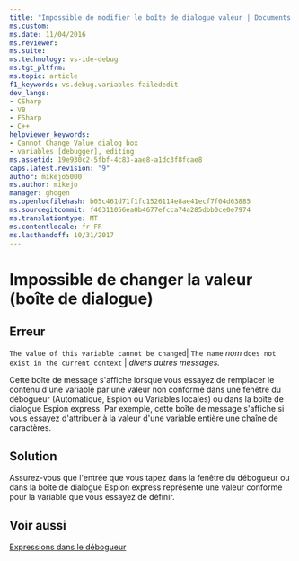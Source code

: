 ```yaml
---
title: "Impossible de modifier le boîte de dialogue valeur | Documents Microsoft"
ms.custom: 
ms.date: 11/04/2016
ms.reviewer: 
ms.suite: 
ms.technology: vs-ide-debug
ms.tgt_pltfrm: 
ms.topic: article
f1_keywords: vs.debug.variables.failededit
dev_langs:
- CSharp
- VB
- FSharp
- C++
helpviewer_keywords:
- Cannot Change Value dialog box
- variables [debugger], editing
ms.assetid: 19e930c2-5fbf-4c83-aae8-a1dc3f8fcae8
caps.latest.revision: "9"
author: mikejo5000
ms.author: mikejo
manager: ghogen
ms.openlocfilehash: b05c461d71f1fc1526114e8ae41ecf7f04d63885
ms.sourcegitcommit: f40311056ea0b4677efcca74a285dbb0ce0e7974
ms.translationtype: MT
ms.contentlocale: fr-FR
ms.lasthandoff: 10/31/2017
---
```

# <a name="cannot-change-value-dialog-box"></a>Impossible de changer la valeur (boîte de dialogue)
## <a name="error"></a>Erreur  
 `The value of this variable cannot be changed`&#124; `The name` *nom* `does not exist in the current context` &#124; *divers autres messages.*  
  
 Cette boîte de message s'affiche lorsque vous essayez de remplacer le contenu d'une variable par une valeur non conforme dans une fenêtre du débogueur (Automatique, Espion ou Variables locales) ou dans la boîte de dialogue Espion express. Par exemple, cette boîte de message s'affiche si vous essayez d'attribuer à la valeur d'une variable entière une chaîne de caractères.  
  
## <a name="solution"></a>Solution  
 Assurez-vous que l'entrée que vous tapez dans la fenêtre du débogueur ou dans la boîte de dialogue Espion express représente une valeur conforme pour la variable que vous essayez de définir.  
  
## <a name="see-also"></a>Voir aussi  
 [Expressions dans le débogueur](../debugger/expressions-in-the-debugger.md)